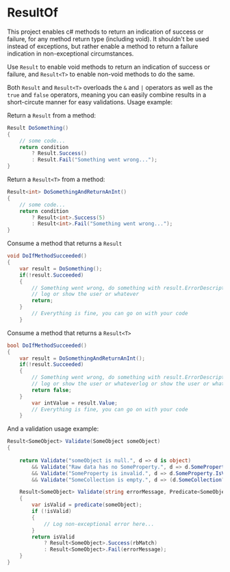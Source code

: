 # ResultOf

This project enables c# methods to return an indication of success or failure, for any method return type (including void).
It shouldn't be used instead of exceptions, but rather enable a method to return a failure indication in non-exceptional circumstances.

Use `Result` to enable void methods to return an indication of success or failure, 
and `Result<T>` to enable non-void methods to do the same.

Both `Result` and `Result<T>` overloads the `&` and `|` operators as well as the `true` and `false` operators, 
meaning you can easily combine results in a short-circute manner for easy validations.
Usage example:

Return a `Result` from a method:
```csharp
Result DoSomething()
{
    // some code...
    return condition
        ? Result.Success()
        : Result.Fail("Something went wrong...");
}
```

Return a `Result<T>` from a method:
```csharp
Result<int> DoSomethingAndReturnAnInt()
{
    // some code...
    return condition
        ? Result<int>.Success(5)
        : Result<int>.Fail("Something went wrong...");
}
```

Consume a method that returns a `Result`
```csharp
void DoIfMethodSucceeded()
{
    var result = DoSomething();
    if(!result.Succeeded)
    {   
        // Something went wrong, do something with result.ErrorDescription 
        // log or show the user or whatever
        return;
    }
        // Everything is fine, you can go on with your code
    }
```

Consume a method that returns a `Result<T>`
```csharp
bool DoIfMethodSucceeded()
{
    var result = DoSomethingAndReturnAnInt();
    if(!result.Succeeded)
    {   
        // Something went wrong, do something with result.ErrorDescription 
        // log or show the user or whateverlog or show the user or whatever
        return false;
    }
        var intValue = result.Value;
        // Everything is fine, you can go on with your code
    }
```


And a validation usage example:
```csharp
Result<SomeObject> Validate(SomeObject someObject)
{
    
    return Validate("someObject is null.", d => d is object) 
        && Validate("Raw data has no SomeProperty.", d => d.SomeProperty is object) 
        && Validate("SomeProperty is invalid.", d => d.SomeProperty.IsValid) 
        && Validate("SomeCollection is empty.", d => (d.SomeCollection?.Count ?? 0) > 0);

    Result<SomeObject> Validate(string errorMessage, Predicate<SomeObject> predicate)
    {
        var isValid = predicate(someObject);
        if (!isValid)
        {
            // Log non-exceptional error here...
        }
        return isValid 
            ? Result<SomeObject>.Success(rbMatch) 
            : Result<SomeObject>.Fail(errorMessage);
    }
}
```
